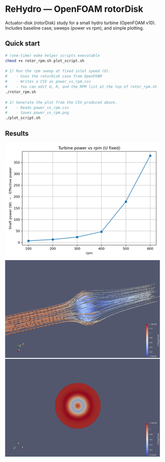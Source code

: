 # ReHydro — OpenFOAM rotorDisk

Actuator-disk (rotorDisk) study for a small hydro turbine (OpenFOAM v10).
Includes baseline case, sweeps (power vs rpm),
and simple plotting.

## Quick start
```bash
# (one-time) make helper scripts executable
chmod +x rotor_rpm.sh plot_script.sh

# 1) Run the rpm sweep at fixed inlet speed (U). 
#    - Uses the rotorDisk case from OpenFOAM
#    - Writes a CSV as power_vs_rpm.csv
#    - You can edit U, R, and the RPM list at the top of rotor_rpm.sh
./rotor_rpm.sh

# 2) Generate the plot from the CSV produced above.
#    - Reads power_vs_rpm.csv
#    - Saves power_vs_rpm.png
./plot_script.sh
```

## Results

![Power vs rpm](./results/power_vs_rpm.png)
![velocity vector along the flow, entire cycliner](./results/velocity_flow.png)
![U magnitude on the crossection](./results/U_magnitude_view.png)
